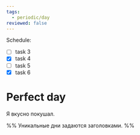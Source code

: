 ```yaml
---
tags:
  - periodic/day
reviewed: false
---
```


Schedule:
- [ ] task 3
- [x] task 4
- [ ] task 5
- [x] task 6

# Perfect day

Я вкусно покушал.

%%
Уникальные дни задаются заголовками.
%%